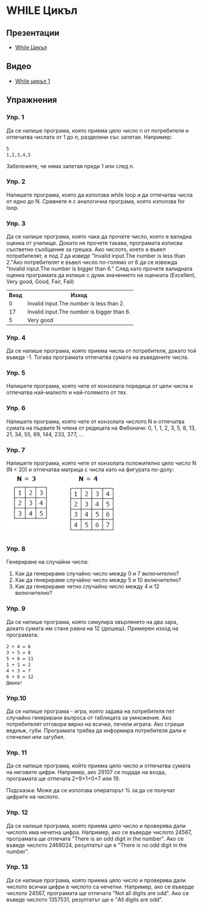 # WHILE Цикъл

## Презентации
* [While Цикъл](https://docs.google.com/presentation/d/1d4UXru-poFYmFsETzweIxN3CQWwbAexFo9d-MhXvARQ/edit?usp=sharing)

## Видео
* [While цикъл 1](https://drive.google.com/file/d/1_59UW4Z8SDfVM92od-rZOncsqy8ix8ap/view?usp=sharing)

## Упражнения

### Упр. 1
Да се напише програма, която приема цяло число n от потребителя и отпечатва числата от 1 до n, разделени със запетая. Например:
~~~
5
1,2,3,4,5
~~~
Забележете, че няма запетая преди 1 или след n.

### Упр. 2
Напишете програма, която да използва while loop и да отпечатва числа от едно до N. Сравнете я с аналогична програма, която използва for loop.

### Упр. 3
Да се напише програма, която чака да прочете число, което е валидна оценка от училище. Докато не прочете такава, програмата изписва съответно съобщение за грешка. Ако числото, което е въвел потребителят, е под 2 да изведе &quot;Invalid input.The number is less than 2.&quot;Ако потребителят е въвел число по-голямо от 6 да се извежда &quot;Invalid input.The number is bigger than 6.&quot; След като прочете валидната оценка програмата да изпише с думи значението на оценката (Excellent, Very good, Good, Fair, Fail)
<table>
<tr>
<th>Вход</th>
<th>Изход</th>
</tr>
<tr>
<td>0</td>
<td>Invalid input.The number is less than 2.</td>
</tr>
<tr>
<td>17</td>
<td>Invalid input.The number is bigger than 6.</td>
</tr>
<tr>
<td>5</td>
<td>Very good</td>
</tr>
</table>

### Упр. 4
Да се напише програма, която приема числа от потребителя, докато той въведе -1. Тогава програмата отпечатва сумата на въведените числа.

### Упр. 5
Напишете програма, която чете от конзолата поредица от цели числа и отпечатва най-малкото и най-голямото от тях.

### Упр. 6
Напишете програма, която чете от конзолата числото N и отпечатва сумата на първите N члена от редицата на Фибоначи: 0, 1, 1, 2, 3, 5, 8, 13, 21, 34, 55, 89, 144, 233, 377, ...

### Упр. 7
Напишете програма, която чете от конзолата положително цяло число N (N < 20) и отпечатва матрица с числа като на фигурата по-долу:
![](matrices.PNG)

### Упр. 8
Генериране на случайни числа:
1. Как да генерираме случайно число между 0 и 7 включително?
2. Как да генерираме случайно число между 5 и 10 включително?
3. Как да генерираме четно случайно число между 4 и 12 включително?   

### Упр. 9
Да се напише програма, която симулира хвърлянето на два зара, докато сумата им стане равна на 12 (дюшеш). Примерен изход на програмата:
~~~
2 + 4 = 6
3 + 5 = 8
5 + 6 = 11
1 + 1 = 2
4 + 3 = 7
6 + 6 = 12
Дюшеш!
~~~

### Упр.10
Да се напише програма - игра, която задава на потребителя пет случайно генерирани въпроса от таблицата за умножение. Ако потребителят отговори вярно на всички, печели играта. Ако сгреши веднъж, губи. Програмата трябва да информира потребителя дали е спечелил или загубил. 

### Упр. 11
Да се напише програма, който приема цяло число и отпечатва сумата на неговите цифри. Например, ако 29107 се подаде на входа, програмата ще отпечата 2+9+1+0+7 или 19.

Подсказка: Може да се използва операторът % за да се получат цифрите на числото.

### Упр. 12
Да се напише програма, която приема цяло число и проверява дали числото има нечетна цифра. Например, ако се въверде числото 24567, програмата ще отпечата "There is an odd digit in the number". Ако се въведе числото 2468024, резултатът ще е "There is no odd digit in the number".

### Упр. 13
Да се напише програма, която приема цяло число и проверява дали числото всички цифри в числото са нечетни. Например, ако се въверде числото 24567, програмата ще отпечата "Not all digits are odd". Ако се въведе числото 1357531, резултатът ще е "All digits are odd".

